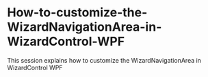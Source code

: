 # How-to-customize-the-WizardNavigationArea-in-WizardControl-WPF
This session explains how to customize the WizardNavigationArea in WizardControl  WPF
